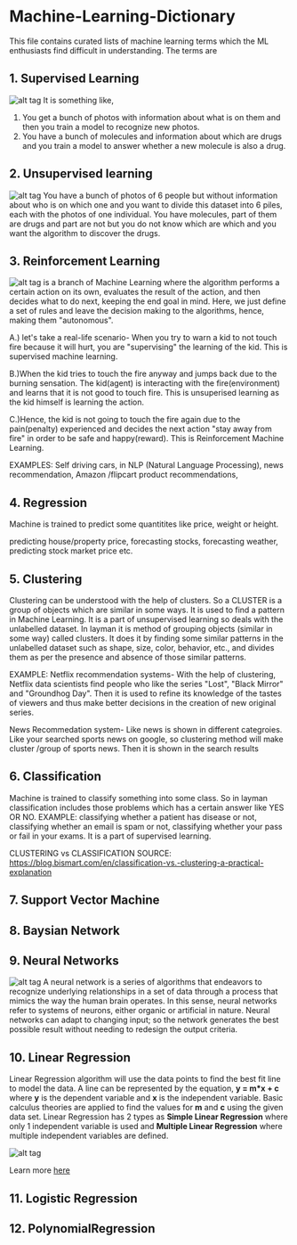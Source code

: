 # Machine-Learning-Dictionary

This file contains curated lists of machine learning terms which the ML enthusiasts find difficult in understanding.
The terms are 

## 1. Supervised Learning
![alt tag](https://cdn.educba.com/academy/wp-content/uploads/2019/08/What-is-supervised-learning.jpg)
It is something like,
1. You get a bunch of photos with information about what is on them and then you train a model to recognize new photos.
2. You have a bunch of molecules and information about which are drugs and you train a model to answer whether a new molecule is also a drug.


## 2. Unsupervised learning
![alt tag](https://static.javatpoint.com/tutorial/machine-learning/images/difference-between-supervised-and-unsupervised-learning.jpg)
You have a bunch of photos of 6 people but without information about who is on which one and you want to divide this dataset into 6 piles, each with the photos of one individual.
You have molecules, part of them are drugs and part are not but you do not know which are which and you want the algorithm to discover the drugs.


## 3. Reinforcement Learning
![alt tag](http://url/to/img.png)
is a branch of Machine Learning where the algorithm performs a certain action on its own, evaluates the result of the action, and then decides what to do next, keeping the end goal in mind. Here, we just define a set of rules and leave the decision making to the algorithms, hence, making them "autonomous".

A.) let's take a real-life scenario- When you try to warn a kid to not touch fire because it will hurt, you are "supervising" the learning of the kid. This is supervised machine learning.

B.)When the kid tries to touch the fire anyway and jumps back due to the burning sensation. The kid(agent) is interacting with the fire(environment) and learns that it is not good to touch fire. This is unsuperised learning as the kid himself is learning the action.

C.)Hence, the kid is not going to touch the fire again due to the pain(penalty) experienced and decides the next action "stay away from fire" in order to be safe and happy(reward). This is Reinforcement Machine Learning.

EXAMPLES: Self driving cars, in NLP (Natural Language Processing), news recommendation, Amazon /flipcart product recommendations,



## 4. Regression
Machine is trained to predict some quantitites like price, weight or height. 

predicting house/property price, forecasting stocks, forecasting weather, predicting stock market price etc.



## 5. Clustering
 Clustering can be understood with the help of clusters. So a CLUSTER is a group of objects which are similar in some ways. It is used to find a pattern in Machine Learning. It is a part of unsupervised learning so deals with the unlabelled dataset. In layman it is method of grouping objects (similar in some way) called clusters. It does it by finding some similar patterns in the unlabelled dataset such as shape, size, color, behavior, etc., and divides them as per the presence and absence of those similar patterns. 
 
EXAMPLE: Netflix recommendation systems- With the help of clustering, Netflix data scientists find people who like the series "Lost", "Black Mirror" and "Groundhog Day". Then it is used to refine its knowledge of the tastes of viewers and thus make better decisions in the creation of new original series.

News Recommedation system- Like news is shown in different categroies. Like your searched sports news on google, so clustering method will make cluster /group of sports news. Then it is shown in the search results



## 6. Classification
 Machine is trained to classify something into some class. So in layman classification includes those problems which has a certain answer like YES OR NO. 
EXAMPLE: classifying whether a patient has disease or not, classifying whether an email is spam or not, classifying whether your pass or fail in your exams. It is a part of supervised learning.

CLUSTERING vs CLASSIFICATION
SOURCE: https://blog.bismart.com/en/classification-vs.-clustering-a-practical-explanation


## 7. Support Vector Machine


## 8. Baysian Network


## 9. Neural Networks
![alt tag](https://miro.medium.com/max/1166/1*DW0Ccmj1hZ0OvSXi7Kz5MQ.jpeg)
A neural network is a series of algorithms that endeavors to recognize underlying relationships in a set of data through a process that mimics the way the human brain operates. In this sense, neural networks refer to systems of neurons, either organic or artificial in nature. Neural networks can adapt to changing input; so the network generates the best possible result without needing to redesign the output criteria.

## 10. Linear Regression
Linear Regression algorithm will use the data points to find the best fit line to model the data. A line can be represented by the equation, **y = m*x + c** where **y** is the dependent variable and **x** is the independent variable. Basic calculus theories are applied to find the values for **m** and **c** using the given data set.
Linear Regression has 2 types as **Simple Linear Regression** where only 1 independent variable is used and **Multiple Linear Regression** where multiple independent variables are defined.

![alt tag](https://upload.wikimedia.org/wikipedia/commons/thumb/3/3a/Linear_regression.svg/400px-Linear_regression.svg.png)

Learn more [here](http://www.stat.yale.edu/Courses/1997-98/101/linreg.htm)

## 11. Logistic Regression
## 12. PolynomialRegression

